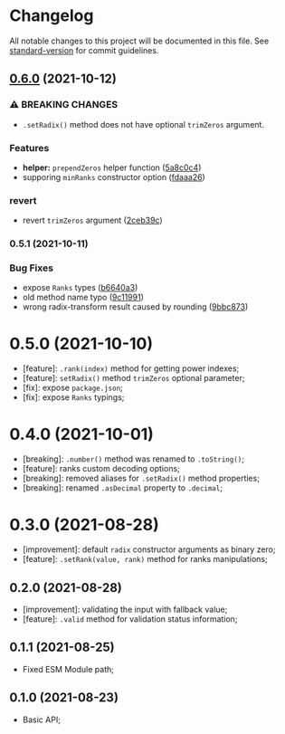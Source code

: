 # Changelog

All notable changes to this project will be documented in this file. See [standard-version](https://github.com/conventional-changelog/standard-version) for commit guidelines.

## [0.6.0](https://github.com/ericrovell/radix/compare/v0.5.1...v0.6.0) (2021-10-12)


### ⚠ BREAKING CHANGES

* `.setRadix()` method does not have optional `trimZeros` argument.

### Features

* **helper:** `prependZeros` helper function ([5a8c0c4](https://github.com/ericrovell/radix/commit/5a8c0c4d7c069d698cd9949ddc86eea713746692))
* supporing `minRanks` constructor option ([fdaaa26](https://github.com/ericrovell/radix/commit/fdaaa26bcd843dad0a0e58578f548690d50bfe9b))


### revert

* revert `trimZeros` argument ([2ceb39c](https://github.com/ericrovell/radix/commit/2ceb39c226a9a0664d78768cbf5d92809d99967d))

### 0.5.1 (2021-10-11)


### Bug Fixes

* expose `Ranks` types ([b6640a3](https://github.com/ericrovell/radix/commit/b6640a3123696a3f57e5b6d98a3a04a77f899810))
* old method name typo ([9c11991](https://github.com/ericrovell/radix/commit/9c119916c8cbddd2b571865c59975f1a914869d2))
* wrong radix-transform result caused by rounding ([9bbc873](https://github.com/ericrovell/radix/commit/9bbc8739dcc99cfadccf48fdec2270c3ce4b8f81))

# 0.5.0 (2021-10-10)

- [feature]: `.rank(index)` method for getting power indexes;
- [feature]: `setRadix()` method `trimZeros` optional parameter;
- [fix]: expose `package.json`;
- [fix]: expose `Ranks` typings;

# 0.4.0 (2021-10-01)

- [breaking]: `.number()` method was renamed to `.toString()`;
- [feature]: ranks custom decoding options;
- [breaking]: removed aliases for `.setRadix()` method properties;
- [breaking]: renamed `.asDecimal` property to `.decimal`;

# 0.3.0 (2021-08-28)

- [improvement]: default `radix` constructor arguments as binary zero;
- [feature]: `.setRank(value, rank)` method for ranks manipulations;

## 0.2.0 (2021-08-28)

- [improvement]: validating the input with fallback value;
- [feature]: `.valid` method for validation status information;

## 0.1.1 (2021-08-25)

- Fixed ESM Module path;

## 0.1.0 (2021-08-23)

- Basic API;